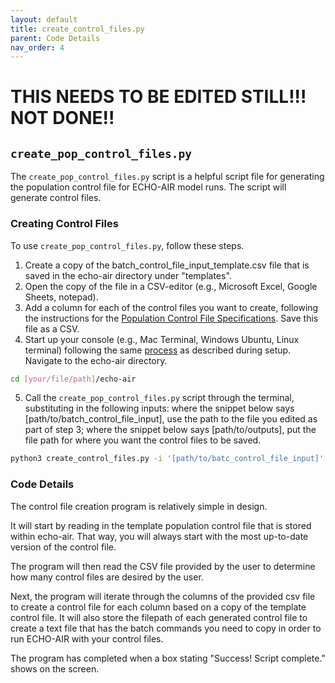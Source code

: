 ```yaml
---
layout: default
title: create_control_files.py
parent: Code Details
nav_order: 4
---
```


# THIS NEEDS TO BE EDITED STILL!!! NOT DONE!!

## `create_pop_control_files.py`
The `create_pop_control_files.py` script is a helpful script file for generating the population control file for ECHO-AIR model runs. The script will generate control files.

### Creating Control Files
To use `create_pop_control_files.py`, follow these steps.

1. Create a copy of the batch_control_file_input_template.csv file that is saved in the echo-air directory under "templates".
2. Open the copy of the file in a CSV-editor (e.g., Microsoft Excel, Google Sheets, notepad).
3. Add a column for each of the control files you want to create, following the instructions for the [Population Control File Specifications](https://echo-air-model.github.io/docs/file_specifications/input_file_specifications/pop_control_file_input.html). Save this file as a CSV.
4. Start up your console (e.g., Mac Terminal, Windows Ubuntu, Linux terminal) following the same [process](https://echo-air-model.github.io/docs/getting_started/start_up_console.html) as described during setup. Navigate to the echo-air directory.
```bash
cd [your/file/path]/echo-air
   ```

5. Call the `create_pop_control_files.py` script through the terminal, substituting in the following inputs: where the snippet below says \[path/to/batch_control_file_input\], use the path to the file you edited as part of step 3; where the snippet below says \[path/to/outputs\], put the file path for where you want the control files to be saved.
```bash
python3 create_control_files.py -i '[path/to/batc_control_file_input]' -o '[path/to/outputs]'
   ```

### Code Details
The control file creation program is relatively simple in design. 

It will start by reading in the template population control file that is stored within echo-air. That way, you will always start with the most up-to-date version of the control file. 

The program will then read the CSV file provided by the user to determine how many control files are desired by the user. 

Next, the program will iterate through the columns of the provided csv file to create a control file for each column based on a copy of the template control file. It will also store the filepath of each generated control file to create a text file that has the batch commands you need to copy in order to run ECHO-AIR with your control files.

The program has completed when a box stating "Success! Script complete." shows on the screen.
